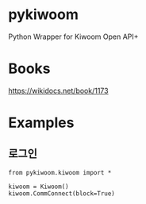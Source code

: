 # pykiwoom
Python Wrapper for Kiwoom Open API+

# Books 

https://wikidocs.net/book/1173


# Examples

## 로그인 

```
from pykiwoom.kiwoom import *

kiwoom = Kiwoom()
kiwoom.CommConnect(block=True)
```
